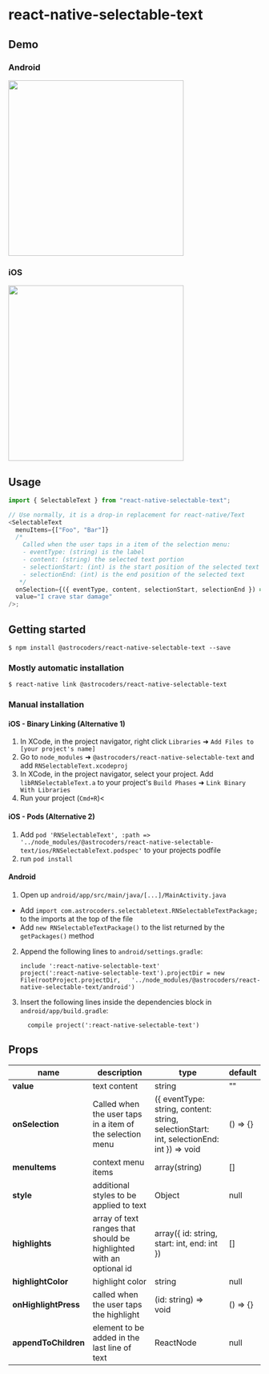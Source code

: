 
# react-native-selectable-text

## Demo

### Android

<img src="https://github.com/Astrocoders/react-native-selectable-text/raw/master/Demo/demo_android.gif" width="350px" />

### iOS

<img src="https://user-images.githubusercontent.com/16995184/54835973-055e7480-4ca2-11e9-8d55-c4f7a67c2847.gif" width="350px" />

## Usage

```javascript
import { SelectableText } from "react-native-selectable-text";

// Use normally, it is a drop-in replacement for react-native/Text
<SelectableText
  menuItems={["Foo", "Bar"]}
  /* 
    Called when the user taps in a item of the selection menu:
    - eventType: (string) is the label
    - content: (string) the selected text portion
    - selectionStart: (int) is the start position of the selected text
    - selectionEnd: (int) is the end position of the selected text
   */
  onSelection={({ eventType, content, selectionStart, selectionEnd }) => {}}
  value="I crave star damage"
/>;
```

## Getting started

`$ npm install @astrocoders/react-native-selectable-text --save`

### Mostly automatic installation

`$ react-native link @astrocoders/react-native-selectable-text`

### Manual installation

#### iOS - Binary Linking (Alternative 1)

1. In XCode, in the project navigator, right click `Libraries` ➜ `Add Files to [your project's name]`
2. Go to `node_modules` ➜ `@astrocoders/react-native-selectable-text` and add `RNSelectableText.xcodeproj`
3. In XCode, in the project navigator, select your project. Add `libRNSelectableText.a` to your project's `Build Phases` ➜ `Link Binary With Libraries`
4. Run your project (`Cmd+R`)<

#### iOS - Pods (Alternative 2)

1. Add `pod 'RNSelectableText', :path => '../node_modules/@astrocoders/react-native-selectable-text/ios/RNSelectableText.podspec'` to your projects podfile
2. run `pod install`

#### Android

1. Open up `android/app/src/main/java/[...]/MainActivity.java`

- Add `import com.astrocoders.selectabletext.RNSelectableTextPackage;` to the imports at the top of the file
- Add `new RNSelectableTextPackage()` to the list returned by the `getPackages()` method

2. Append the following lines to `android/settings.gradle`:
   ```
   include ':react-native-selectable-text'
   project(':react-native-selectable-text').projectDir = new File(rootProject.projectDir, 	'../node_modules/@astrocoders/react-native-selectable-text/android')
   ```
3. Insert the following lines inside the dependencies block in `android/app/build.gradle`:
   ```
     compile project(':react-native-selectable-text')
   ```

## Props
| name | description | type | default |
|--|--|--|--|
| **value** | text content | string | "" |
| **onSelection** | Called when the user taps in a item of the selection menu | ({ eventType: string, content: string, selectionStart: int, selectionEnd: int }) => void | () => {} |
| **menuItems** | context menu items | array(string) | [] |
| **style** | additional styles to be applied to text | Object | null |
| **highlights** | array of text ranges that should be highlighted with an optional id | array({ id: string, start: int, end: int }) | [] |
| **highlightColor** | highlight color |string | null |
| **onHighlightPress** | called when the user taps the highlight  |(id: string) => void | () => {} |
| **appendToChildren** | element to be added in the last line of text | ReactNode | null |
